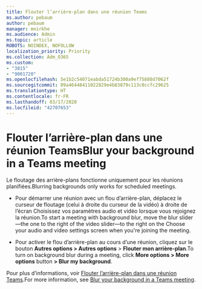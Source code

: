 ```yaml
---
title: Flouter l’arrière-plan dans une réunion Teams
ms.author: pebaum
author: pebaum
manager: mnirkhe
ms.audience: Admin
ms.topic: article
ROBOTS: NOINDEX, NOFOLLOW
localization_priority: Priority
ms.collection: Adm_O365
ms.custom:
- "3815"
- "9001720"
ms.openlocfilehash: 5e1b2c54071eabda51724b300a9ef75888d7062f
ms.sourcegitcommit: 09a46448411022829e4b83879c113c0ccfc29625
ms.translationtype: HT
ms.contentlocale: fr-FR
ms.lasthandoff: 03/17/2020
ms.locfileid: "42707653"
---
```

# <a name="blur-your-background-in-a-teams-meeting"></a><span data-ttu-id="986db-102">Flouter l’arrière-plan dans une réunion Teams</span><span class="sxs-lookup"><span data-stu-id="986db-102">Blur your background in a Teams meeting</span></span>

<span data-ttu-id="986db-103">Le floutage des arrière-plans fonctionne uniquement pour les réunions planifiées.</span><span class="sxs-lookup"><span data-stu-id="986db-103">Blurring backgrounds only works for scheduled meetings.</span></span>

- <span data-ttu-id="986db-104">Pour démarrer une réunion avec un flou d’arrière-plan, déplacez le curseur de floutage (celui à droite du curseur de la vidéo) à droite de l’écran Choisissez vos paramètres audio et vidéo lorsque vous rejoignez la réunion.</span><span class="sxs-lookup"><span data-stu-id="986db-104">To start a meeting with background blur, move the blur slider—the one to the right of the video slider—to the right on the Choose your audio and video settings screen when you're joining the meeting.</span></span>

- <span data-ttu-id="986db-105">Pour activer le flou d’arrière-plan au cours d’une réunion, cliquez sur le bouton **Autres options > Autres options** > **Flouter mon arrière-plan**.</span><span class="sxs-lookup"><span data-stu-id="986db-105">To turn on background blur during a meeting, click **More options > More options** button **> Blur my background**.</span></span>

<span data-ttu-id="986db-106">Pour plus d’informations, voir [Flouter l’arrière-plan dans une réunion Teams](https://support.office.com/article/Blur-your-background-in-a-Teams-meeting-f77a2381-443a-499d-825e-509a140f4780).</span><span class="sxs-lookup"><span data-stu-id="986db-106">For more information, see [Blur your background in a Teams meeting](https://support.office.com/article/Blur-your-background-in-a-Teams-meeting-f77a2381-443a-499d-825e-509a140f4780).</span></span>